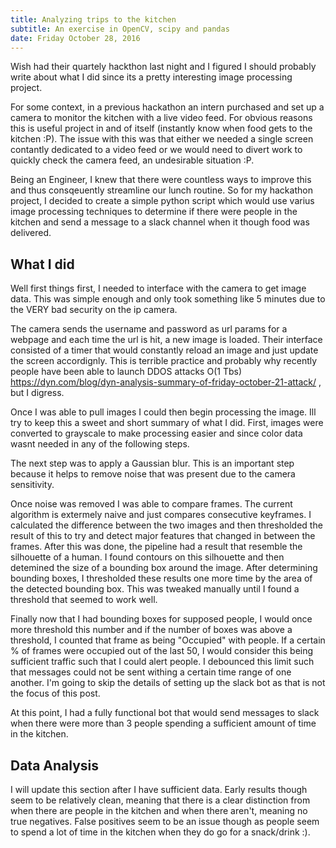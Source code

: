 ```yaml
---
title: Analyzing trips to the kitchen
subtitle: An exercise in OpenCV, scipy and pandas
date: Friday October 28, 2016
---
```


Wish had their quartely hackthon last night and I figured I should probably
write about what I did since its a pretty interesting image processing project.

For some context, in a previous hackathon an intern purchased and set up
a camera to monitor the kitchen with a live video feed. For obvious reasons
this is useful project in and of itself (instantly know when food gets to the
kitchen :P). The issue with this was that either we needed a single screen
contantly dedicated to a video feed or we would need to divert work to quickly
check the camera feed, an undesirable situation :P.

Being an Engineer, I knew that there were countless ways to improve this and
thus consqeuently streamline our lunch routine. So for my hackathon project,
I decided to create a simple python script which would use varius image
processing techniques to determine if there were people in the kitchen and send
a message to a slack channel when it though food was delivered.

## What I did

Well first things first, I needed to interface with the camera to get image
data. This was simple enough and only took something like 5 minutes due to the
VERY bad security on the ip camera.

The camera sends the username and password as url params for a webpage and each
time the url is hit, a new image is loaded. Their interface consisted of
a timer that would constantly reload an image and just update the screen
accordignly. This is terrible practice and probably why recently people have
been able to launch DDOS attacks O(1 Tbs) https://dyn.com/blog/dyn-analysis-summary-of-friday-october-21-attack/ , but I digress.

Once I was able to pull images I could then begin processing the image. Ill try
to keep this a sweet and short summary of what I did. First, images were
converted to grayscale to make processing easier and since color data wasnt
needed in any of the following steps.

The next step was to apply a Gaussian blur. This is an important step because it helps to remove noise that was
present due to the camera sensitivity.

Once noise was removed I was able to
compare frames. The current algorithm is extermely naive and just compares
consecutive keyframes. I calculated the difference between the two images and
then thresholded the result of this to try and detect major features  that changed
in between the frames. After this was done, the pipeline had a result that
resemble the silhouette of a human. I found contours on this silhouette and
then detemined the size of a bounding box around the image. After determining
bounding boxes, I thresholded these results one more time by the area of the
detected bounding box. This was tweaked manually until I found a threshold that
seemed to work well.

Finally now that I had bounding boxes for supposed people, I would once more
threshold this number and if the number of boxes was above a threshold,
I counted that frame as being "Occupied" with people. If a certain % of frames
were occupied out of the last 50, I would consider this being sufficient
traffic such that I could alert people. I debounced this limit such that
messages could not be sent withing a certain time range of one another. I'm going to skip the details of setting
up the slack bot as that is not the focus of this post.

At this point, I had a fully functional bot that would send messages to slack
when there were more than 3 people spending a sufficient amount of time in the
kitchen.

## Data Analysis

I will update this section after I have sufficient data. Early results though
seem to be relatively clean, meaning that there is a clear distinction from
when there are people in the kitchen and when there aren't, meaning no true
negatives. False positives seem to be an issue though as people seem to spend
a lot of time in the kitchen when they do go for a snack/drink :).
